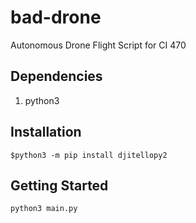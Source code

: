 # bad-drone
Autonomous Drone Flight Script for CI 470

## Dependencies
1. python3

## Installation
`$python3 -m pip install djitellopy2`

## Getting Started
`python3 main.py`
